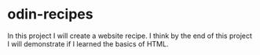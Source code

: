 # odin-recipes

In this project I will create a website recipe.
I think by the end of this project I will demonstrate if I
learned the basics of HTML.